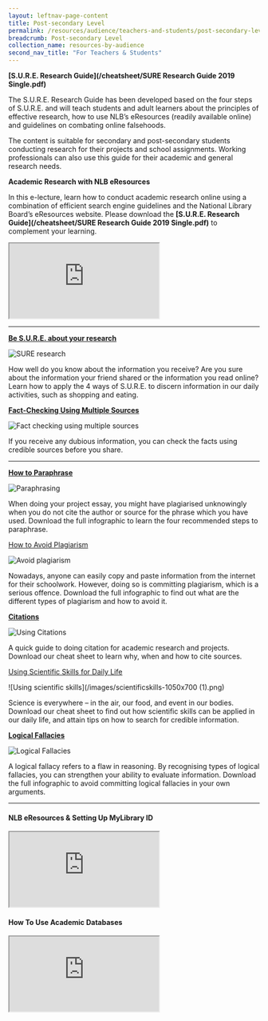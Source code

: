```yaml
---
layout: leftnav-page-content
title: Post-secondary Level
permalink: /resources/audience/teachers-and-students/post-secondary-level
breadcrumb: Post-secondary Level
collection_name: resources-by-audience
second_nav_title: "For Teachers & Students"
---
```


**[S.U.R.E. Research Guide](/cheatsheet/SURE Research Guide 2019 Single.pdf)**

The S.U.R.E. Research Guide has been developed based on the four steps of S.U.R.E. and will teach students and adult learners about the principles of effective research, how to use NLB’s eResources (readily available online) and guidelines on combating online falsehoods.

The content is suitable for secondary and post-secondary students conducting research for their projects and school assignments. Working professionals can also use this guide for their academic and general research needs.

**Academic Research with NLB eResources**

In this e-lecture, learn how to conduct academic research online using a combination of efficient search engine guidelines and the National Library Board’s eResources website. Please download the **[S.U.R.E. Research Guide](/cheatsheet/SURE Research Guide 2019 Single.pdf)** to complement your learning.

<div class="resp-container">
        <iframe src="https://player.vimeo.com/video/399032406" gesture="media" allow="encrypted-media" allowfullscreen></iframe>
</div>

<HR>

[**Be S.U.R.E. about your research**](/infographic/Be-SURE_Infographic_Hires.pdf)

![SURE research](/images/besure-infographicheader-e1450169907842-1050x700.png)

How well do you know about the information you receive? Are you sure about the information your friend shared or the information you read online? Learn how to apply the 4 ways of S.U.R.E. to discern information in our daily activities, such as shopping and eating.

[**Fact-Checking Using Multiple Sources**](/infographic/Multiple-Sources-English_revised.pdf)

![Fact checking using multiple sources](/images/Multiple-Sources-Header.png)

If you receive any dubious information, you can check the facts using credible sources before you share.

<hr>

**[How to Paraphrase](/infographic/Infographic-how-to-paraphrase.pdf)**

![Paraphrasing](/images/paraphrase-infoheader-e1450166736285-1050x700.png)

When doing your project essay, you might have plagiarised unknowingly when you do not cite the author or source for the phrase which you have used. Download the full infographic to learn the four recommended steps to paraphrase.

[How to Avoid Plagiarism](/infographic/NLB_infographic_AvoidPlagiarism.pdf)

![Avoid plagiarism](/images/Plagiarism-1050x700.png)

Nowadays, anyone can easily copy and paste information from the internet for their schoolwork. However, doing so is committing plagiarism, which is a serious offence. Download the full infographic to find out what are the different types of plagiarism and how to avoid it.

**[Citations](/infographic/Cheatsheet_Citation_25nov_.pdf)**

![Using Citations](/images/Citations-1050x700.png)

A quick guide to doing citation for academic research and projects. Download our cheat sheet to learn why, when and how to cite sources.

[Using Scientific Skills for Daily Life](/infographic/scientificskills-1050x700.png) 

![Using scientific skills](/images/scientificskills-1050x700 (1).png)

Science is everywhere – in the air, our food, and event in our bodies. Download our cheat sheet to find out how scientific skills can be applied in our daily life, and attain tips on how to search for credible information.

**[Logical Fallacies](/infographic/LogicalFallaciesInfoG5FA.pdf)**

![Logical Fallacies](/images/logicalfallacy-infoheader-e1450167358786-1050x700.png)

A logical fallacy refers to a flaw in reasoning. By recognising types of logical fallacies, you can strengthen your ability to evaluate information. Download the full infographic to avoid committing logical fallacies in your own arguments.

<hr> 

#### NLB eResources & Setting Up MyLibrary ID

<div class="resp-container">
	<iframe class="resp-iframe" src="https://www.youtube.com/embed/3MsUaXed7Gg" gesture="media" allow="encrypted-media" allowfullscreen></iframe>
</div>

#### How To Use Academic Databases

<div class="resp-container">
	<iframe class="resp-iframe" src="https://www.youtube.com/embed/2H7JG9oaaXA" gesture="media" allow="encrypted-media" allowfullscreen></iframe>
</div>
